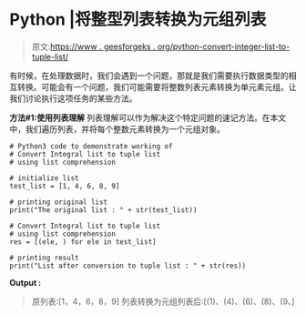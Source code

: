 # Python |将整型列表转换为元组列表

> 原文:[https://www . geesforgeks . org/python-convert-integer-list-to-tuple-list/](https://www.geeksforgeeks.org/python-convert-integral-list-to-tuple-list/)

有时候，在处理数据时，我们会遇到一个问题，那就是我们需要执行数据类型的相互转换。可能会有一个问题，我们可能需要将整数列表元素转换为单元素元组。让我们讨论执行这项任务的某些方法。

**方法#1:使用列表理解**
列表理解可以作为解决这个特定问题的速记方法。在本文中，我们遍历列表，并将每个整数元素转换为一个元组对象。

```
# Python3 code to demonstrate working of
# Convert Integral list to tuple list
# using list comprehension

# initialize list 
test_list = [1, 4, 6, 8, 9]

# printing original list 
print("The original list : " + str(test_list))

# Convert Integral list to tuple list
# using list comprehension
res = [(ele, ) for ele in test_list]

# printing result
print("List after conversion to tuple list : " + str(res))
```

**Output :**

> 原列表:[1，4，6，8，9]
> 列表转换为元组列表后:[(1)、(4)、(6)、(8)、(9、]
